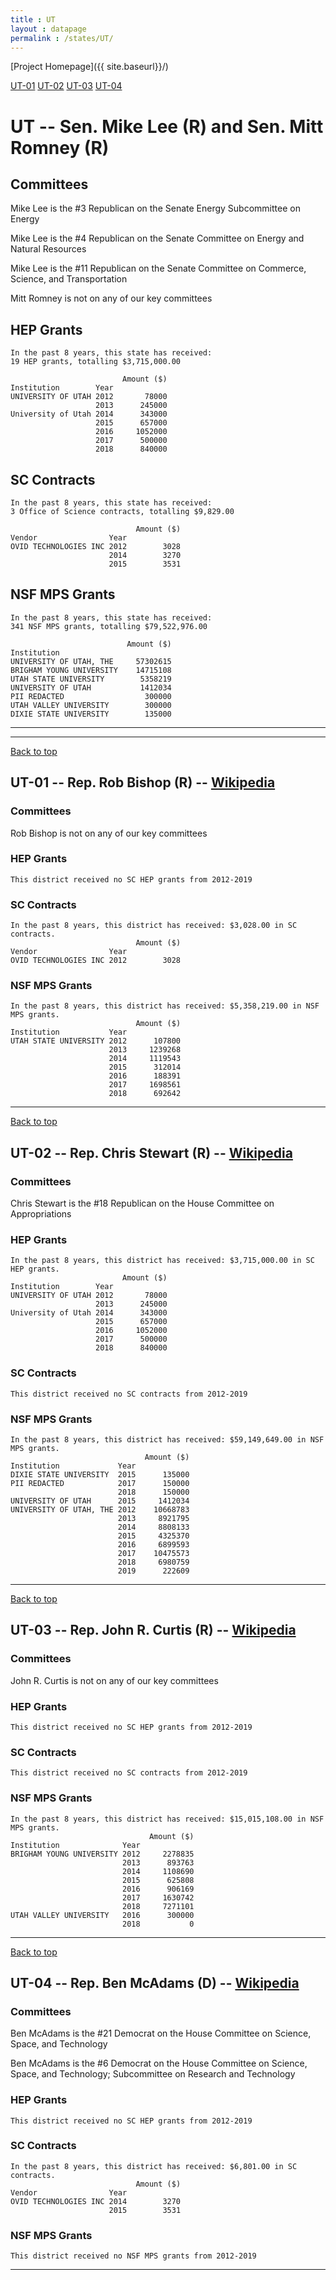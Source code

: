 ```yaml
---
title : UT
layout : datapage
permalink : /states/UT/
---
```

<a name="top"></a>
[Project Homepage]({{ site.baseurl}}/)


[UT-01](#UT-01)  [UT-02](#UT-02)  [UT-03](#UT-03)  [UT-04](#UT-04)  

# UT -- Sen. Mike Lee (R) and  Sen. Mitt Romney (R)
## Committees
Mike Lee is the #3 Republican on the Senate Energy Subcommittee on Energy 

Mike Lee is the #4 Republican on the Senate Committee on Energy and Natural Resources 

Mike Lee is the #11 Republican on the Senate Committee on Commerce, Science, and Transportation 

Mitt Romney is not on any of our key committees 

## HEP Grants
```
In the past 8 years, this state has received:
19 HEP grants, totalling $3,715,000.00
 
                         Amount ($)
Institution        Year            
UNIVERSITY OF UTAH 2012       78000
                   2013      245000
University of Utah 2014      343000
                   2015      657000
                   2016     1052000
                   2017      500000
                   2018      840000
```
## SC Contracts
```
In the past 8 years, this state has received:
3 Office of Science contracts, totalling $9,829.00
 
                            Amount ($)
Vendor                Year            
OVID TECHNOLOGIES INC 2012        3028
                      2014        3270
                      2015        3531
```
## NSF MPS Grants
```
In the past 8 years, this state has received:
341 NSF MPS grants, totalling $79,522,976.00
 
                          Amount ($)
Institution                         
UNIVERSITY OF UTAH, THE     57302615
BRIGHAM YOUNG UNIVERSITY    14715108
UTAH STATE UNIVERSITY        5358219
UNIVERSITY OF UTAH           1412034
PII REDACTED                  300000
UTAH VALLEY UNIVERSITY        300000
DIXIE STATE UNIVERSITY        135000
```
---
---
<a name="UT-01"></a>
[Back to top](#top)
## UT-01 -- Rep. Rob Bishop (R) -- [Wikipedia](https://en.wikipedia.org/wiki/UT-01)
### Committees
Rob Bishop is not on any of our key committees 

### HEP Grants
```
This district received no SC HEP grants from 2012-2019
```
### SC Contracts
```
In the past 8 years, this district has received: $3,028.00 in SC contracts.
                            Amount ($)
Vendor                Year            
OVID TECHNOLOGIES INC 2012        3028
```
### NSF MPS Grants
```
In the past 8 years, this district has received: $5,358,219.00 in NSF MPS grants.
                            Amount ($)
Institution           Year            
UTAH STATE UNIVERSITY 2012      107800
                      2013     1239268
                      2014     1119543
                      2015      312014
                      2016      188391
                      2017     1698561
                      2018      692642
```
---
<a name="UT-02"></a>
[Back to top](#top)
## UT-02 -- Rep. Chris Stewart (R) -- [Wikipedia](https://en.wikipedia.org/wiki/UT-02)
### Committees
Chris Stewart is the #18 Republican on the House Committee on Appropriations 

### HEP Grants
```
In the past 8 years, this district has received: $3,715,000.00 in SC HEP grants.
                         Amount ($)
Institution        Year            
UNIVERSITY OF UTAH 2012       78000
                   2013      245000
University of Utah 2014      343000
                   2015      657000
                   2016     1052000
                   2017      500000
                   2018      840000
```
### SC Contracts
```
This district received no SC contracts from 2012-2019
```
### NSF MPS Grants
```
In the past 8 years, this district has received: $59,149,649.00 in NSF MPS grants.
                              Amount ($)
Institution             Year            
DIXIE STATE UNIVERSITY  2015      135000
PII REDACTED            2017      150000
                        2018      150000
UNIVERSITY OF UTAH      2015     1412034
UNIVERSITY OF UTAH, THE 2012    10668783
                        2013     8921795
                        2014     8808133
                        2015     4325370
                        2016     6899593
                        2017    10475573
                        2018     6980759
                        2019      222609
```
---
<a name="UT-03"></a>
[Back to top](#top)
## UT-03 -- Rep. John R. Curtis (R) -- [Wikipedia](https://en.wikipedia.org/wiki/UT-03)
### Committees
John R. Curtis is not on any of our key committees 

### HEP Grants
```
This district received no SC HEP grants from 2012-2019
```
### SC Contracts
```
This district received no SC contracts from 2012-2019
```
### NSF MPS Grants
```
In the past 8 years, this district has received: $15,015,108.00 in NSF MPS grants.
                               Amount ($)
Institution              Year            
BRIGHAM YOUNG UNIVERSITY 2012     2278835
                         2013      893763
                         2014     1108690
                         2015      625808
                         2016      906169
                         2017     1630742
                         2018     7271101
UTAH VALLEY UNIVERSITY   2016      300000
                         2018           0
```
---
<a name="UT-04"></a>
[Back to top](#top)
## UT-04 -- Rep. Ben McAdams (D) -- [Wikipedia](https://en.wikipedia.org/wiki/UT-04)
### Committees
Ben McAdams is the #21 Democrat on the House Committee on Science, Space, and Technology 

Ben McAdams is the #6 Democrat on the House Committee on Science, Space, and Technology; Subcommittee on Research and Technology 

### HEP Grants
```
This district received no SC HEP grants from 2012-2019
```
### SC Contracts
```
In the past 8 years, this district has received: $6,801.00 in SC contracts.
                            Amount ($)
Vendor                Year            
OVID TECHNOLOGIES INC 2014        3270
                      2015        3531
```
### NSF MPS Grants
```
This district received no NSF MPS grants from 2012-2019
```
---
